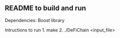 ## README to build and run ##

Dependencies:
    Boost library

Intructions to run
    1. make
    2. ./DeFiChain <input_file>